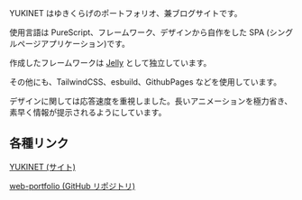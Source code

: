 YUKINET はゆきくらげのポートフォリオ、兼ブログサイトです。

使用言語は PureScript、フレームワーク、デザインから自作をした SPA (シングルページアプリケーション)です。

作成したフレームワークは [Jelly](https://github.com/yukikurage/purescript-jelly) として独立しています。

その他にも、TailwindCSS、esbuild、GithubPages などを使用しています。

デザインに関しては応答速度を重視しました。長いアニメーションを極力省き、素早く情報が提示されるようにしています。

## 各種リンク

[YUKINET (サイト)](https://yukikurage.github.io/web-portfolio/#)

[web-portfolio (GitHub リポジトリ)](https://github.com/yukikurage/web-portfolio)
